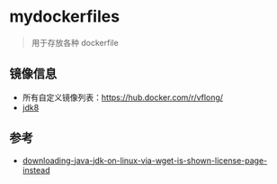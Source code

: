 # mydockerfiles

> 用于存放各种 dockerfile

## 镜像信息

* 所有自定义镜像列表：<https://hub.docker.com/r/vflong/>
* [jdk8](https://hub.docker.com/r/vflong/jdk8/)

## 参考

* [downloading-java-jdk-on-linux-via-wget-is-shown-license-page-instead](https://stackoverflow.com/questions/10268583/downloading-java-jdk-on-linux-via-wget-is-shown-license-page-instead)
